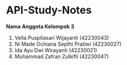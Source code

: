 # API-Study-Notes


**Nama Anggota Kelompok 3**
1. Vella Puspitasari Wijayanti        (42230043)
2. Ni Made Ochiana Septhi Pratiwi     (42230027)
3. Ida Ayu Dwi Wirayanti              (42230021)
4. Muhammad Zafran Zulkifli           (42230047)
